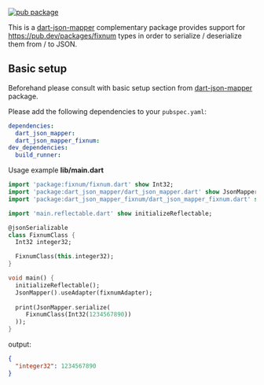 [![pub package](https://img.shields.io/pub/v/dart_json_mapper_fixnum.svg)](https://pub.dartlang.org/packages/dart_json_mapper_fixnum)

This is a [dart-json-mapper][1] complementary package provides support for https://pub.dev/packages/fixnum types in order to serialize / deserialize them from / to JSON.
 
## Basic setup

Beforehand please consult with basic setup section from [dart-json-mapper][1] package. 

Please add the following dependencies to your `pubspec.yaml`:

```yaml
dependencies:
  dart_json_mapper:
  dart_json_mapper_fixnum:
dev_dependencies:
  build_runner:
```

Usage example
**lib/main.dart**
```dart
import 'package:fixnum/fixnum.dart' show Int32;
import 'package:dart_json_mapper/dart_json_mapper.dart' show JsonMapper, jsonSerializable;
import 'package:dart_json_mapper_fixnum/dart_json_mapper_fixnum.dart' show fixnumAdapter;

import 'main.reflectable.dart' show initializeReflectable;

@jsonSerializable
class FixnumClass {
  Int32 integer32;

  FixnumClass(this.integer32);
}

void main() {
  initializeReflectable();
  JsonMapper().useAdapter(fixnumAdapter);
  
  print(JsonMapper.serialize(
     FixnumClass(Int32(1234567890))
  ));
}
```
output:
```json
{
  "integer32": 1234567890
}
```

[1]: https://github.com/k-paxian/dart-json-mapper